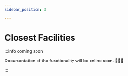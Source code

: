 ```yaml
---
sidebar_position: 3

---
```


# Closest Facilities

:::info coming soon

Documentation of the functionality will be online soon. 🧑🏻‍💻

:::
